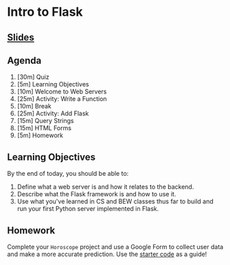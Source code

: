 
# Intro to Flask

## [Slides](slides.md)

## Agenda

1. [30m] Quiz
1. [5m] Learning Objectives
1. [10m] Welcome to Web Servers
1. [25m] Activity: Write a Function
1. [10m] Break
1. [25m] Activity: Add Flask
1. [15m] Query Strings
1. [15m] HTML Forms
1. [5m] Homework

## Learning Objectives

By the end of today, you should be able to:

1. Define what a web server is and how it relates to the backend.
2. Describe what the Flask framework is and how to use it.
3. Use what you've learned in CS and BEW classes thus far to build and run your first Python server implemented in Flask.


## Homework

Complete your `Horoscope` project and use a Google Form to collect user data and make a more accurate prediction. Use the [starter code](https://github.com/Make-School-Courses/BEW-1.1-RESTful-and-Resourceful-MVC-Architecture/blob/master/Lessons/03-Intro-to-Flask/demo/app.py) as a guide!


